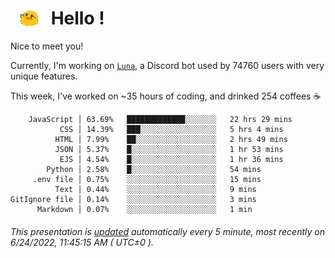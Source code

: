 <h1>   <img src="./spoinky.gif" style="vertical-align:middle;" width="30px">   Hello ! </h1>

Nice to meet you!

Currently, I'm working on <a href='https://github.com/Asgarrrr/Luna'>`Luna`</a>, a Discord bot used by 74760 users with very unique features.

This week, I've worked on ~35 hours of coding, and drinked 254 coffees ☕

```
    JavaScript │ 63.69%   █████████████░░░░░░░   22 hrs 29 mins
           CSS │ 14.39%   ███░░░░░░░░░░░░░░░░░   5 hrs 4 mins
          HTML │ 7.99%    ██░░░░░░░░░░░░░░░░░░   2 hrs 49 mins
          JSON │ 5.37%    █░░░░░░░░░░░░░░░░░░░   1 hr 53 mins
           EJS │ 4.54%    █░░░░░░░░░░░░░░░░░░░   1 hr 36 mins
        Python │ 2.58%    █░░░░░░░░░░░░░░░░░░░   54 mins
     .env file │ 0.75%    ░░░░░░░░░░░░░░░░░░░░   15 mins
          Text │ 0.44%    ░░░░░░░░░░░░░░░░░░░░   9 mins
GitIgnore file │ 0.14%    ░░░░░░░░░░░░░░░░░░░░   3 mins
      Markdown │ 0.07%    ░░░░░░░░░░░░░░░░░░░░   1 min
```

###### This presentation is [updated](https://github.com/Asgarrrr) automatically every 5 minute, most recently on 6/24/2022, 11:45:15 AM ( UTC±0 ).